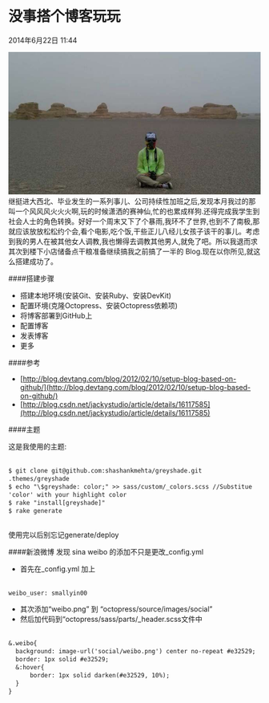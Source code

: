 # 没事搭个博客玩玩
2014年6月22日 11:44

![Alt text](./source/_posts/xibei.jpg)
继挺进大西北、毕业发生的一系列事儿、公司持续性加班之后,发现本月我过的那叫一个风风风火火火啊,玩的时候潇洒的赛神仙,忙的也累成样狗.还得完成我学生到社会人士的角色转换。好好一个周末又下了个暴雨,我环不了世界,也到不了南极,那就应该放放松松约个会,看个电影,吃个饭,干些正儿八经儿女孩子该干的事儿。考虑到我的男人在被其他女人调教,我也懒得去调教其他男人,就免了吧。所以我退而求其次到楼下小店储备点干粮准备继续搞我之前搞了一半的 Blog.现在以你所见,就这么搭建成功了。

####搭建步骤
- 搭建本地环境(安装Git、安装Ruby、安装DevKit)
- 配置环境(克隆Octopress、安装Octopress依赖项)
- 将博客部署到GitHub上
- 配置博客
- 发表博客
- 更多


####参考
- [http://blog.devtang.com/blog/2012/02/10/setup-blog-based-on-github/](http://blog.devtang.com/blog/2012/02/10/setup-blog-based-on-github/)
- [http://blog.csdn.net/jackystudio/article/details/16117585](http://blog.csdn.net/jackystudio/article/details/16117585)



####主题

<p>这是我使用的主题:</p>

<pre><code>
$ git clone git@github.com:shashankmehta/greyshade.git .themes/greyshade
$ echo "\$greyshade: color;" >> sass/custom/_colors.scss //Substitue 'color' with your highlight color
$ rake "install[greyshade]"
$ rake generate

</code></pre>

使用完以后别忘记generate/deploy

####新浪微博
发现 sina weibo 的添加不只是更改_config.yml

- 首先在_config.yml 加上
<pre><code>
weibo_user: smallyin00
</code></pre>
- 其次添加“weibo.png” 到 “octopress/source/images/social” 
- 然后加代码到“octopress/sass/parts/_header.scss文件中
<pre><code>
&.weibo{
  background: image-url('social/weibo.png') center no-repeat #e32529;
  border: 1px solid #e32529;
  &:hover{
      border: 1px solid darken(#e32529, 10%);
  }
}
</code></pre>


